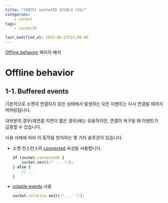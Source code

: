 ```yaml
---
title: "[DOCS] socketIO 공식문서 (21)"
categories:
    - socket
tags:
    - socketIO

last_modified_at: 2023-06-23T15:08:00
---
```


[Offline behavior](https://socket.io/docs/v4/client-offline-behavior/) 페이지 해석

# Offline behavior

## 1-1. Buffered events

기본적으로 소켓이 연결되지 않은 상태에서 발생하는 모든 이벤트는 다시 연결될 때까지 버퍼링됩니다.

대부분의 경우(재연결 지연이 짧은 경우)에는 유용하지만, 연결이 복구될 때 이벤트가 급증할 수 있습니다.

사용 사례에 따라 이 동작을 방지하는 몇 가지 솔루션이 있습니다.

-   소켓 인스턴스의 [connected](https://socket.io/docs/v4/client-socket-instance/#socketconnected) 속성을 사용합니다.

    ```ts
    if (socket.connected) {
        socket.emit(/* ... */);
    } else {
        // ...
    }
    ```

-   [volatile events](https://socket.io/docs/v4/emitting-events/#volatile-events) 사용

    ```ts
    socket.volatile.emit(/* ... */);
    ```
